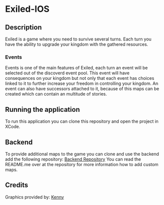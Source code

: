# Exiled-IOS

## Description
Exiled is a game where you need to survive several turns. 
Each turn you have the ability to upgrade your kingdom with the gathered resources.

### Events
Events is one of the main features of Exiled, each turn an event will be selected out of the discoverd event pool.
This event will have consequences on your kingdom but not only that each event has choices linked to it to further increase your freedom in controlling your kingdom.
An event can also have successors attached to it, because of this maps can be created which can contain an multitude of stories.

## Running the application
To run this application you can clone this repository and open the project in XCode.

## Backend
To provide additional maps to the game you can clone and use the backend add the following repository: [Backend Repository](https://github.com/MatthiasDeFre/Exiled-Backend)
You can read the README.me over at the repository for more information how to add custom maps.

## Credits

Graphics provided by: [Kenny](https://www.kenney.nl) 

